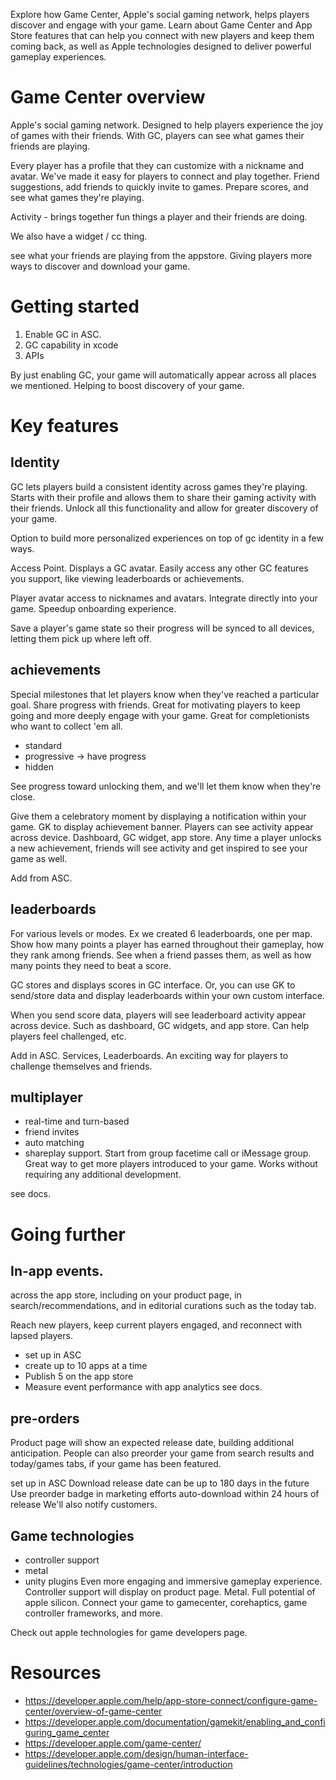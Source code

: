 Explore how Game Center, Apple's social gaming network, helps players discover and engage with your game. Learn about Game Center and App Store features that can help you connect with new players and keep them coming back, as well as Apple technologies designed to deliver powerful gameplay experiences.

# Game Center overview

Apple's social gaming network.  Designed to help players experience the joy of games with their friends.  With GC, players can see what games their friends are playing.

Every player has a profile that they can customize with a nickname and avatar.  We've made it easy for players to connect and play together.  Friend suggestions, add friends to quickly invite to games.  Prepare scores, and see what games they're playing.

Activity - brings together fun things a player and their friends are doing.

We also have a widget / cc thing.

 see what your friends are playing from the appstore.  Giving players more ways to discover and download your game.
# Getting started

1.  Enable GC in ASC.
2. GC capability in xcode
3. APIs

By just enabling GC, your game will automatically appear across all places we mentioned.  Helping to boost discovery of your game.
# Key features

## Identity

GC lets players build a consistent identity across games they're playing.  Starts with their profile and allows them to share their gaming activity with their friends.  Unlock all this functionality and allow for greater discovery of your game.

Option to build more personalized experiences on top of gc identity in a few ways.

Access Point.  Displays a GC avatar.  Easily access any other GC features you support, like viewing leaderboards or achievements.

Player avatar
access to nicknames and avatars.  Integrate directly into your game.   Speedup onboarding experience.

Save a player's game state so their progress will be synced to all devices, letting them pick up where left off.
## achievements

Special milestones that let players know when they've reached a particular goal.  Share progress with friends.  Great for motivating players to keep going and more deeply engage with your game.  Great for completionists who want to collect 'em all.

* standard
* progressive -> have progress
* hidden

See progress toward unlocking them, and we'll let them know when they're close.

Give them a celebratory moment by displaying a notification within your game.  GK to display achievement banner.  Players can see activity appear across device.  Dashboard, GC widget, app store.  Any time a player unlocks a new achievement, friends will see activity and get inspired to see your game as well.

Add from ASC.  
## leaderboards

For various levels or modes.  Ex we created 6 leaderboards, one per map.
Show how many points a player has earned throughout their gameplay, how they rank among friends.  See when a friend passes them, as well as how many points they need to beat a score.

GC stores and displays scores in GC interface.  Or, you can use GK to send/store data and display leaderboards within your own custom interface.

When you send score data, players will see leaderboard activity appear across device.  Such as dashboard, GC widgets, and app store.  Can help players feel challenged, etc.

Add in ASC.  Services, Leaderboards.  An exciting way for players to challenge themselves and friends.
## multiplayer

* real-time and turn-based
* friend invites
* auto matching
* shareplay support.  Start from group facetime call or iMessage group.  Great way to get more players introduced to your game.  Works without requiring any additional development.

see docs.
# Going further
## In-app events.
across the app store, including on your product page, in search/recommendations, and in editorial curations such as the today tab.

Reach new players, keep current players engaged, and reconnect with lapsed players.

* set up in ASC
* create up to 10 apps at a time
* Publish 5 on the app store
* Measure event performance with app analytics
see docs.

## pre-orders

Product page will show an expected release date, building additional anticipation.  People can also preorder your game from search results and today/games tabs, if your game has been featured.

set up in ASC
Download release date can be up to 180 days in the future
Use preorder badge in marketing efforts
auto-download within 24 hours of release
We'll also notify customers.

## Game technologies
* controller support
* metal
* unity plugins
Even more engaging and immersive gameplay experience.  Controller support will display on product page.
Metal.  Full potential of apple silicon.
Connect your game to gamecenter, corehaptics, game controller frameworks, and more.

Check out apple technologies for game developers page.

# Resources

* https://developer.apple.com/help/app-store-connect/configure-game-center/overview-of-game-center
* https://developer.apple.com/documentation/gamekit/enabling_and_configuring_game_center
* https://developer.apple.com/game-center/
* https://developer.apple.com/design/human-interface-guidelines/technologies/game-center/introduction
